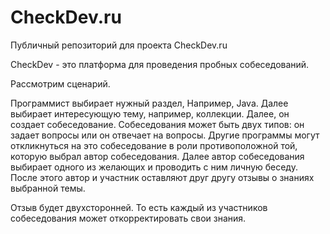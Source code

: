 # CheckDev.ru
Публичный репозиторий для проекта CheckDev.ru 

CheckDev - это платформа для проведения пробных собеседований.

Рассмотрим сценарий.

Программист выбирает нужный раздел, Например, Java. Далее выбирает интересующую тему, например, коллекции. 
Далее, он создает собеседование. Собеседования может быть двух типов: он задает вопросы или он отвечает на вопросы.
Другие программы могут  откликнуться на это собеседование в роли противоположной той, которую выбрал автор собеседования.
Далее автор собеседования выбирает одного из желающих и проводить с ним личную беседу.
После этого автор и участник оставляют друг другу отзывы о знаниях выбранной темы.

Отзыв будет двухсторонней. То есть каждый из участников собеседования может откорректировать свои знания. 
